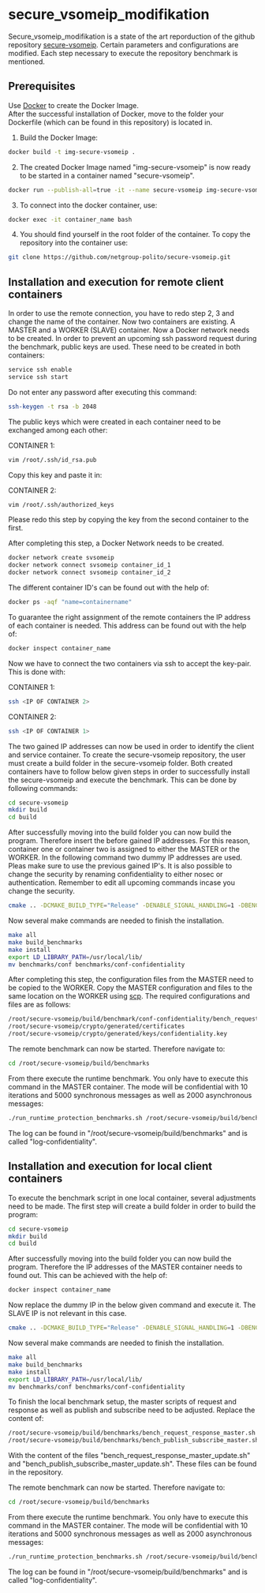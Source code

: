 # secure_vsomeip_modifikation
Secure_vsomeip_modifikation is a state of the art reporduction of the github repository [secure-vsomeip](https://github.com/netgroup-polito/secure-vsomeip).
Certain parameters and configurations are modified. Each step necessary to execute the repository benchmark is mentioned.

## Prerequisites

Use [Docker](https://www.docker.com/products/docker-desktop) to create the Docker Image. <br/>
After the successful installation of Docker, move to the folder your Dockerfile (which can be found in this repository) is located in.<br/>

1. Build the Docker Image:

```bash
docker build -t img-secure-vsomeip .
```

2. The created Docker Image named "img-secure-vsomeip" is now ready to be started in a container named "secure-vsomeip".

```bash
docker run --publish-all=true -it --name secure-vsomeip img-secure-vsomeip bash
```
3. To connect into the docker container, use:

```bash
docker exec -it container_name bash
```
4. You should find yourself in the root folder of the container. To copy the repository into the container use:

```bash
git clone https://github.com/netgroup-polito/secure-vsomeip.git
```

## Installation and execution for remote client containers

In order to use the remote connection, you have to redo step 2, 3 and change the name of the container. Now two containers are existing. A MASTER and a WORKER (SLAVE) container. Now a Docker network needs to be created. In order to prevent an upcoming ssh password request during the benchmark, public keys are used. These need to be created in both containers:

```bash
service ssh enable
service ssh start
```

Do not enter any password after executing this command:

```bash
ssh-keygen -t rsa -b 2048
```

The public keys which were created in each container need to be exchanged among each other:


CONTAINER 1:
```bash
vim /root/.ssh/id_rsa.pub
```

Copy this key and paste it in:

CONTAINER 2:
```bash
vim /root/.ssh/authorized_keys
```
Please redo this step by copying the key from the second container to the first.

After completing this step, a Docker Network needs to be created.

```bash
docker network create svsomeip
docker network connect svsomeip container_id_1
docker network connect svsomeip container_id_2
```

The different container ID's can be found out with the help of:

```bash
docker ps -aqf "name=containername"
```

To guarantee the right assignment of the remote containers the IP address of each container is needed. This address can be found out with the help of:

```bash
docker inspect container_name
```

Now we have to connect the two containers via ssh to accept the key-pair. This is done with:

CONTAINER 1:
```bash
ssh <IP OF CONTAINER 2>
```

CONTAINER 2:
```bash
ssh <IP OF CONTAINER 1>
```

The two gained IP addresses can now be used in order to identify the client and service container. To create the secure-vsomeip repository, the user must create a build folder in the secure-vsomeip folder. Both created containers have to follow below given steps in order to successfully install the secure-vsomeip and execute the benchmark. This can be done by following commands:

```bash
cd secure-vsomeip
mkdir build
cd build
```
After successfully moving into the build folder you can now build the program. Therefore insert the before gained IP addresses. For this reason, container one or container two is assigned to either the MASTER or the WORKER. In the following command two dummy IP addresses are used. Pleas make sure to use the previous gained IP's. It is also possible to change the security by renaming confidentiality to either nosec or authentication. Remember to edit all upcoming commands incase you change the security.

```bash
cmake .. -DCMAKE_BUILD_TYPE="Release" -DENABLE_SIGNAL_HANDLING=1 -DBENCH_IP_MASTER=192.168.192.2 -DBENCH_IP_SLAVE=192.168.192.3 -DCONFIGURATION_SECURITY_LEVEL=confidentiality
```

Now several make commands are needed to finish the installation.

```bash
make all
make build_benchmarks
make install
export LD_LIBRARY_PATH=/usr/local/lib/
mv benchmarks/conf benchmarks/conf-confidentiality
```

After completing this step, the configuration files from the MASTER need to be copied to the WORKER.
Copy the MASTER configuration and files to the same location on the WORKER using [scp](https://linuxize.com/post/how-to-use-scp-command-to-securely-transfer-files/). The required configurations and files are as follows:

```bash
/root/secure-vsomeip/build/benchmark/conf-confidentiality/bench_request_response_client_external.json
/root/secure-vsomeip/crypto/generated/certificates
/root/secure-vsomeip/crypto/generated/keys/confidentiality.key
```
The remote benchmark can now be started. Therefore navigate to:

```bash
cd /root/secure-vsomeip/build/benchmarks
```

From there execute the runtime benchmark. You only have to execute this command in the MASTER container. The mode will be confidential with 10 iterations and 5000 synchronous messages as well as 2000 asynchronous messages:

```bash
./run_runtime_protection_benchmarks.sh /root/secure-vsomeip/build/benchmarks .. conf-confidentiality log-confidentiality confidentiality 10 5000 2000
```

The log can be found in "/root/secure-vsomeip/build/benchmarks" and is called "log-confidentiality".

## Installation and execution for local client containers

To execute the benchmark script in one local container, several adjustments need to be made. The first step will create a build folder in order to build the program:

```bash
cd secure-vsomeip
mkdir build
cd build
```
After successfully moving into the build folder you can now build the program. Therefore the IP addresses of the MASTER container needs to found out. This can be achieved with the help of:


```bash
docker inspect container_name
```
Now replace the dummy IP in the below given command and execute it. The SLAVE IP is not relevant in this case.

```bash
cmake .. -DCMAKE_BUILD_TYPE="Release" -DENABLE_SIGNAL_HANDLING=1 -DBENCH_IP_MASTER=192.168.192.2 -DBENCH_IP_SLAVE=192.168.192.3 -DCONFIGURATION_SECURITY_LEVEL=confidentiality
```

Now several make commands are needed to finish the installation.

```bash
make all
make build_benchmarks
make install
export LD_LIBRARY_PATH=/usr/local/lib/
mv benchmarks/conf benchmarks/conf-confidentiality
```

To finish the local benchmark setup, the master scripts of request and response as well as publish and subscribe need to be adjusted. Replace the content of:

```bash
/root/secure-vsomeip/build/benchmarks/bench_request_response_master.sh
/root/secure-vsomeip/build/benchmarks/bench_publish_subscribe_master.sh
```
With the content of the files "bench_request_response_master_update.sh" and "bench_publish_subscribe_master_update.sh". These files can be found in the repository.

The remote benchmark can now be started. Therefore navigate to:

```bash
cd /root/secure-vsomeip/build/benchmarks
```

From there execute the runtime benchmark. You only have to execute this command in the MASTER container. The mode will be confidential with 10 iterations and 5000 synchronous messages as well as 2000 asynchronous messages:

```bash
./run_runtime_protection_benchmarks.sh /root/secure-vsomeip/build/benchmarks .. conf-confidentiality log-confidentiality confidentiality 10 5000 2000
```

The log can be found in "/root/secure-vsomeip/build/benchmarks" and is called "log-confidentiality".
